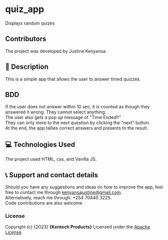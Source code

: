 # quiz_app
Displays random quizes
## Contributors
The project was developed by Justine Kenyansa.

## :flashlight: Description
This is a simple app that allows the user to answer timed quizzes.

## BDD
If the user does not answer within 10 sec, it is counted as though they answered it wrong. They cannot select anything. <br>
The user also gets a pop up message of "Time Ended!!" <br>
They can only more to the next question by clicking the "next" button. <br>
At the end, the app tallies correct answers and presents to the result.

## :computer: Technologies Used
 The project used HTML, css, and Vanilla JS.
 ## :telephone_receiver: Support and contact details
Should you have any suggestions and ideas on how to improve the app, feel free to contact me through kenyansajustine@gmail.com. <br>
Alternatively, reach me through: +254 70440 3225. <br>
Code contributions are also welcome
### License
Copyright (c) {2023} **{Kentech Products}**
Licensed under the [ Apache License](LICENSE).